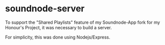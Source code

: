 # soundnode-server

To support the "Shared Playlists" feature of my Soundnode-App fork for my Honour's Project, it was necessary to build a server. 

For simplicity, this was done using Nodejs/Express.
